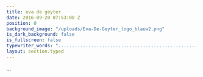 ```yaml
---
title: eva de geyter
date: 2016-09-20 07:53:00 Z
position: 0
background_image: "/uploads/Eva-De-Geyter_logo_blauw2.png"
is_dark_background: false
is_fullscreen: false
typewriter_words: "......................................................................................................................................................................................................................................................................................................................................................................................................................"
layout: section.typed
---
```


<span id="typed">...</span>